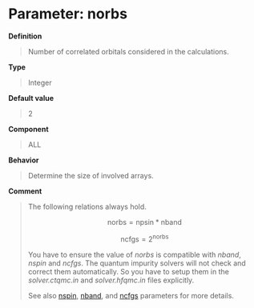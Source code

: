 # Parameter: norbs

**Definition**

> Number of correlated orbitals considered in the calculations.

**Type**

> Integer

**Default value**

> 2

**Component**

> ALL

**Behavior**

> Determine the size of involved arrays.

**Comment**

> The following relations always hold.
>
> ```math
> \text{norbs} = \text{npsin} * \text{nband}
> ```
>
> ```math
> \text{ncfgs} = 2^{\text{norbs}}
> ```
>
> You have to ensure the value of *norbs* is compatible with *nband*, *nspin* and *ncfgs*. The quantum impurity solvers will not check and correct them automatically. So you have to setup them in the *solver.ctqmc.in* and *solver.hfqmc.in* files explicitly.
>
> See also [nspin](p_nspin.md), [nband](p_nband.md), and [ncfgs](p_ncfgs.md) parameters for more details.
